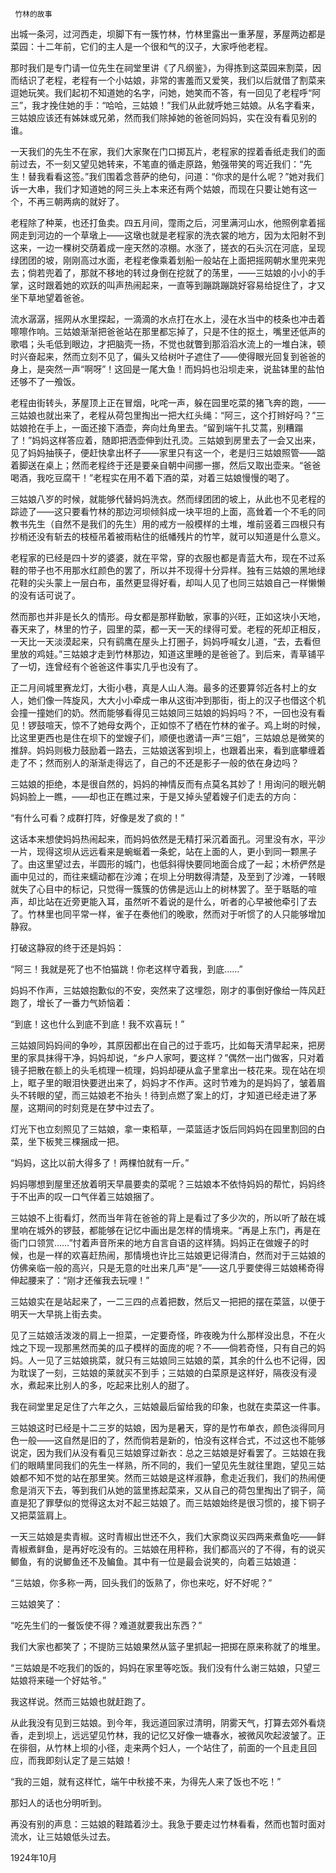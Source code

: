      竹林的故事 

   出城一条河，过河西走，坝脚下有一簇竹林，竹林里露出一重茅屋，茅屋两边都是菜园：十二年前，它们的主人是一个很和气的汉子，大家呼他老程。

   那时我们是专门请一位先生在祠堂里讲《了凡纲鉴》，为得拣到这菜园来割菜，因而结识了老程，老程有一个小姑娘，非常的害羞而又爱笑，我们以后就借了割菜来逗她玩笑。我们起初不知道她的名字，问她，她笑而不答，有一回见了老程呼“阿三”，我才挽住她的手：“哈哈，三姑娘！”我们从此就呼她三姑娘。从名字看来，三姑娘应该还有姊妹或兄弟，然而我们除掉她的爸爸同妈妈，实在没有看见别的谁。

   一天我们的先生不在家，我们大家聚在门口掷瓦片，老程家的捏着香纸走我们的面前过去，不一刻又望见她转来，不笔直的循走原路，勉强带笑的弯近我们：“先生！替我看看这签。”我们围着念菩萨的绝句，问道：“你求的是什么呢？”她对我们诉一大串，我们才知道她的阿三头上本来还有两个姑娘，而现在只要让她有这一个，不再三朝两病的就好了。

   老程除了种莱，也还打鱼卖。四五月间，霪雨之后，河里满河山水，他照例拿着摇网走到河边的一个草墩上——这墩也就是老程家的洗衣裳的地方，因为太阳射不到这来，一边一棵树交荫着成一座天然的凉棚。水涨了，搓衣的石头沉在河底，呈现绿团团的坡，刚刚高过水面，老程老像乘着划船一般站在上面把摇网朝水里兜来兜去；倘若兜着了，那就不移地的转过身倒在挖就了的荡里，——三姑娘的小小的手掌，这时跟着她的欢跃的叫声热闹起来，一直等到蹦跳蹦跳好容易给捉住了，才又坐下草地望着爸爸。

   流水潺潺，摇网从水里探起，一滴滴的水点打在水上，浸在水当中的枝条也冲击着嚓嚓作响。三姑娘渐渐把爸爸站在那里都忘掉了，只是不住的抠土，嘴里还低声的歌唱；头毛低到眼边，才把脑壳一扬，不觉也就瞥到那滔滔水流上的一堆白沫，顿时兴奋起来，然而立刻不见了，偏头又给树叶子遮住了——使得眼光回复到爸爸的身上，是突然一声“啊呀”！这回是一尾大鱼！而妈妈也沿坝走来，说盐钵里的盐怕还够不了一飧饭。

   老程由街转头，茅屋顶上正在冒烟，叱咤一声，躲在园里吃菜的猪飞奔的跑，——三姑娘也就出来了，老程从荷包里掏出一把大红头绳：“阿三，这个打辫好吗？”三姑娘抢在手上，一面还接下酒壶，奔向灶角里去。“留到端午扎艾蒿，别糟蹋了！”妈妈这样答应着，随即把洒壶伸到灶孔烫。三姑娘到房里去了一会又出来，见了妈妈抽筷子，便赶快拿出杯子——家里只有这一个，老是归三姑娘照管——踮着脚送在桌上；然而老程终于还是要亲自朝中间挪一挪，然后又取出壶来。“爸爸喝酒，我吃豆腐干！”老程实在用不着下酒的菜，对着三姑娘慢慢的喝了。

   三姑娘八岁的时候，就能够代替妈妈洗衣。然而绿团团的坡上，从此也不见老程的踪迹了——这只要看竹林的那边河坝倾斜成一块平坦的上面，高耸着一个不毛的同教书先生（自然不是我们的先生）用的戒方一般模样的土堆，堆前竖着三四根只有抄梢还没有斩去的枝桠吊着被雨粘住的纸幡残片的竹竿，就可以知道是什么意义。

   老程家的已经是四十岁的婆婆，就在平常，穿的衣服也都是青蓝大布，现在不过系鞋的带子也不用那水红颜色的罢了，所以并不现得十分异样。独有三姑娘的黑地绿花鞋的尖头蒙上一层白布，虽然更显得好看，却叫人见了也同三姑娘自己一样懒懒的没有话可说了。

   然而那也并非是长久的情形。母女都是那样勤敏，家事的兴旺，正如这块小天地，春天来了，林里的竹子，园里的菜，都一天一天的绿得可爱。老程的死却正相反，一天比一天淡漠起来，只有鹞鹰在屋头上打圈子，妈妈呼喊女儿道，“去，去看但里放的鸡娃。”三姑娘才走到竹林那边，知道这里睡的是爸爸了。到后来，青草铺平了一切，连曾经有个爸爸这件事实几乎也没有了。

   正二月间城里赛龙灯，大街小巷，真是人山人海。最多的还要算邻近各村上的女人，她们像一阵旋风，大大小小牵成一串从这街冲到那街，街上的汉子也借这个机会撞一撞她们的奶。然而能够看得见三姑娘同三姑娘的妈妈吗？不，一回也没有看见！锣鼓喧天，惊不了她母女两个，正如惊不了栖在竹林的雀子。鸡上埘的时候，比这里更西也是住在坝下的堂嫂子们，顺便也邀请一声“三姐”，三姑娘总是微笑的推辞。妈妈则极力鼓励着一路去，三姑娘送客到坝上，也跟着出来，看到底攀缠着走了不；然而别人的渐渐走得远了，自己的不还是影子一般的依在身边吗？

   三姑娘的拒绝，本是很自然的，妈妈的神情反而有点莫名其妙了！用询问的眼光朝妈妈脸上一瞧，——却也正在瞧过来，于是又掉头望着嫂子们走去的方向：

   “有什么可看？成群打阵，好像是发了疯的！”

   这话本来想使妈妈热闹起来，而妈妈依然是无精打采沉着面孔。河里没有水，平沙一片，现得这坝从远远看来是蜿蜒着一条蛇，站在上面的人，更小到同一颗黑子了。由这里望过去，半圆形的城门，也低斜得快要同地面合成了一起；木桥俨然是画中见过的，而往来蠕动都在沙滩；在坝上分明数得清楚，及至到了沙滩，一转眼就失了心目中的标记，只觉得一簇簇的仿佛是远山上的树林罢了。至于聒聒的喧声，却比站在近旁更能入耳，虽然听不着说的是什么，听者的心早被他牵引了去了。竹林里也同平常一样，雀子在奏他们的晚歌，然而对于听惯了的人只能够增加静寂。

   打破这静寂的终于还是妈妈：

   “阿三！我就是死了也不怕猫跳！你老这样守着我，到底……”

   妈妈不作声，三姑娘抱歉似的不安，突然来了这埋怨，刚才的事倒好像给一阵风赶跑了，增长了一番力气娇恼着：

   “到底！这也什么到底不到底！我不欢喜玩！”

   三姑娘同妈妈间的争吵，其原因都出在自己的过于乖巧，比如每天清早起来，把房里的家具抹得干净，妈妈却说，“乡户人家呵，要这样？”偶然一出门做客，只对着镜子把散在额上的头毛梳理一梳理，妈妈却硬从盒子里拿出一枝花来。现在站在坝上，眶子里的眼泪快要迸出来了，妈妈才不作声。这时节难为的是妈妈了，皱着眉头不转眼的望，而三姑娘老不抬头！待到点燃了案上的灯，才知道已经走进了茅屋，这期间的时刻竞是在梦中过去了。

   灯光下也立刻照见了三姑娘，拿一束稻草，一菜篮适才饭后同妈妈在园里割回的白菜，坐下板凳三棵捆成一把。

   “妈妈，这比以前大得多了！两棵怕就有一斤。”

   妈妈哪想到屋里还放着明天早晨要卖的菜呢？三姑娘本不依恃妈妈的帮忙，妈妈终于不出声的叹一口气伴着三姑娘捆了。

   三姑娘不上街看灯，然而当年背在爸爸的背上是看过了多少次的，所以听了敲在城里响在城外的锣鼓，都能够在记忆中画出是怎样的情境来。“再是上东门，再是在衙门口领赏……”忖着声音所来的地方自言自语的这样猜。妈妈正在做嫂子的时候，也是一样的欢喜赶热闹，那情境也许比三姑娘更记得清白，然而对于三姑娘的仿佛亲临一般的高兴，只是无意的吐出来几声“是”——这几乎要使得三姑娘稀奇得伸起腰来了：“刚才还催我去玩哩！”

   三姑娘实在是站起来了，一二三四的点着把数，然后又一把把的摆在菜篮，以便于明天一大早挑上街去卖。

   见了三姑娘活泼泼的肩上一担菜，一定要奇怪，昨夜晚为什么那样没出息，不在火烛之下现一现那黑然而美的瓜子模样的面庞的呢？不——倘若奇怪，只有自己的妈妈。人一见了三姑娘挑菜，就只有三姑娘同三姑娘的菜，其余的什么也不记得，因为耽误了一刻，三姑娘的莱就买不到手；三姑娘的白菜原是这样好，隔夜没有浸水，煮起来比别人的多，吃起来比别人的甜了。

   我在祠堂里足足住了六年之久，三姑娘最后留给我的印象，也就在卖菜这一件事。

   三姑娘这时已经是十二三岁的姑娘，因为是暑天，穿的是竹布单衣，颜色淡得同月色一般——这自然是旧的了，然而倘若是新的，怕没有这样合式，不过这也不能够说定，因为我们从没有看见三姑娘穿过新衣：总之三姑娘是好看罢了。三姑娘在我们的眼睛里同我们的先生一样熟，所不同的，我们一望见先生就往里跑，望见三姑娘都不知不觉的站在那里笑。然而三姑娘是这样淑静，愈走近我们，我们的热闹便愈是消灭下去，等到我们从她的篮里拣起菜来，又从自己的荷包里掏出了铜子，简直是犯了罪孽似的觉得这太对不起三姑娘了。而三姑娘始终是很习惯的，接下铜子又把菜篮肩上。

   一天三姑娘是卖青椒。这时青椒出世还不久，我们大家商议买四两来煮鱼吃——鲜青椒煮鲜鱼，是再好吃没有的。三姑娘在用秤称，我们都高兴的了不得，有的说买鲫鱼，有的说鲫鱼还不及鳊鱼。其中有一位是最会说笑的，向着三姑娘道：

   “三姑娘，你多称一两，回头我们的饭熟了，你也来吃，好不好呢？”

   三姑娘笑了：

   “吃先生们的一餐饭使不得？难道就要我出东西？”

   我们大家也都笑了；不提防三姑娘果然从篮子里抓起一把掷在原来称就了的堆里。

   “三姑娘是不吃我们的饭的，妈妈在家里等吃饭。我们没有什么谢三姑娘，只望三姑娘将来碰一个好姑爷。”

   我这样说。然而三姑娘也就赶跑了。

   从此我没有见到三姑娘。到今年，我远道回家过清明，阴雾天气，打算去郊外看烧香，走到坝上，远远望见竹林，我的记忆又好像一塘春水，被微风吹起波皱了。正在徘徊，从竹林上坝的小径，走来两个妇人，一个站住了，前面的一个且走且回应，而我即刻认定了是三姑娘！

   “我的三姐，就有这样忙，端午中秋接不来，为得先人来了饭也不吃！”

   那妇人的话也分明听到。

   再没有别的声息：三姑娘的鞋踏着沙土。我急于要走过竹林看看，然而也暂时面对流水，让三姑娘低头过去。

   1924年10月 

